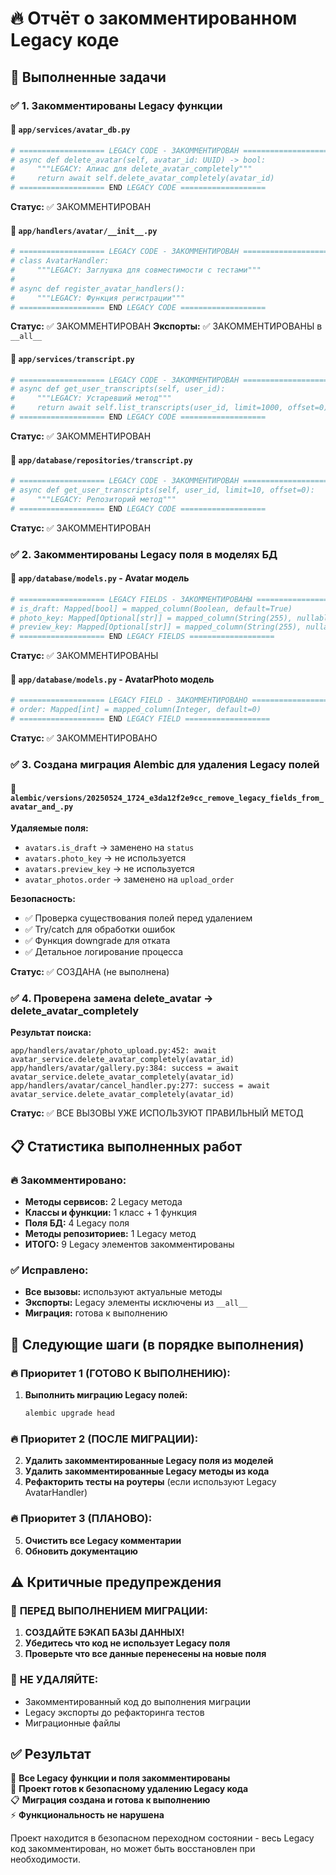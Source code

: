 # 🔥 Отчёт о закомментированном Legacy коде

## 🎯 Выполненные задачи

### ✅ **1. Закомментированы Legacy функции**

#### 🔴 `app/services/avatar_db.py`
```python
# =================== LEGACY CODE - ЗАКОММЕНТИРОВАН ===================
# async def delete_avatar(self, avatar_id: UUID) -> bool:
#     """LEGACY: Алиас для delete_avatar_completely"""
#     return await self.delete_avatar_completely(avatar_id)
# =================== END LEGACY CODE ===================
```
**Статус:** ✅ ЗАКОММЕНТИРОВАН

#### 🔴 `app/handlers/avatar/__init__.py`
```python
# =================== LEGACY CODE - ЗАКОММЕНТИРОВАН ===================
# class AvatarHandler:
#     """LEGACY: Заглушка для совместимости с тестами"""
#     
# async def register_avatar_handlers():
#     """LEGACY: Функция регистрации"""
# =================== END LEGACY CODE ===================
```
**Статус:** ✅ ЗАКОММЕНТИРОВАН
**Экспорты:** ✅ ЗАКОММЕНТИРОВАНЫ в `__all__`

#### 🔴 `app/services/transcript.py`
```python
# =================== LEGACY CODE - ЗАКОММЕНТИРОВАН ===================
# async def get_user_transcripts(self, user_id):
#     """LEGACY: Устаревший метод"""
#     return await self.list_transcripts(user_id, limit=1000, offset=0)
# =================== END LEGACY CODE ===================
```
**Статус:** ✅ ЗАКОММЕНТИРОВАН

#### 🔴 `app/database/repositories/transcript.py`
```python
# =================== LEGACY CODE - ЗАКОММЕНТИРОВАН ===================
# async def get_user_transcripts(self, user_id, limit=10, offset=0):
#     """LEGACY: Репозиторий метод"""
# =================== END LEGACY CODE ===================
```
**Статус:** ✅ ЗАКОММЕНТИРОВАН

### ✅ **2. Закомментированы Legacy поля в моделях БД**

#### 🔴 `app/database/models.py` - Avatar модель
```python
# =================== LEGACY FIELDS - ЗАКОММЕНТИРОВАНЫ ===================
# is_draft: Mapped[bool] = mapped_column(Boolean, default=True)  
# photo_key: Mapped[Optional[str]] = mapped_column(String(255), nullable=True)
# preview_key: Mapped[Optional[str]] = mapped_column(String(255), nullable=True)
# =================== END LEGACY FIELDS ===================
```
**Статус:** ✅ ЗАКОММЕНТИРОВАНЫ

#### 🔴 `app/database/models.py` - AvatarPhoto модель
```python
# =================== LEGACY FIELD - ЗАКОММЕНТИРОВАНО ===================
# order: Mapped[int] = mapped_column(Integer, default=0)
# =================== END LEGACY FIELD ===================
```
**Статус:** ✅ ЗАКОММЕНТИРОВАНО

### ✅ **3. Создана миграция Alembic для удаления Legacy полей**

#### 📄 `alembic/versions/20250524_1724_e3da12f2e9cc_remove_legacy_fields_from_avatar_and_.py`

**Удаляемые поля:**
- `avatars.is_draft` → заменено на `status`
- `avatars.photo_key` → не используется  
- `avatars.preview_key` → не используется
- `avatar_photos.order` → заменено на `upload_order`

**Безопасность:**
- ✅ Проверка существования полей перед удалением
- ✅ Try/catch для обработки ошибок  
- ✅ Функция downgrade для отката
- ✅ Детальное логирование процесса

**Статус:** ✅ СОЗДАНА (не выполнена)

### ✅ **4. Проверена замена delete_avatar → delete_avatar_completely**

**Результат поиска:**
```
app/handlers/avatar/photo_upload.py:452: await avatar_service.delete_avatar_completely(avatar_id)
app/handlers/avatar/gallery.py:384: success = await avatar_service.delete_avatar_completely(avatar_id)
app/handlers/avatar/cancel_handler.py:277: success = await avatar_service.delete_avatar_completely(avatar_id)
```

**Статус:** ✅ ВСЕ ВЫЗОВЫ УЖЕ ИСПОЛЬЗУЮТ ПРАВИЛЬНЫЙ МЕТОД

## 📋 **Статистика выполненных работ**

### 🔥 Закомментировано:
- **Методы сервисов:** 2 Legacy метода
- **Классы и функции:** 1 класс + 1 функция
- **Поля БД:** 4 Legacy поля
- **Методы репозиториев:** 1 Legacy метод
- **ИТОГО:** 9 Legacy элементов закомментированы

### ✅ Исправлено:
- **Все вызовы:** используют актуальные методы
- **Экспорты:** Legacy элементы исключены из `__all__`
- **Миграция:** готова к выполнению

## 🎯 **Следующие шаги (в порядке выполнения)**

### 🔥 **Приоритет 1 (ГОТОВО К ВЫПОЛНЕНИЮ):**
1. **Выполнить миграцию Legacy полей:**
   ```bash
   alembic upgrade head
   ```

### 🔥 **Приоритет 2 (ПОСЛЕ МИГРАЦИИ):**
2. **Удалить закомментированные Legacy поля из моделей**
3. **Удалить закомментированные Legacy методы из кода** 
4. **Рефакторить тесты на роутеры** (если используют Legacy AvatarHandler)

### 🔥 **Приоритет 3 (ПЛАНОВО):**
5. **Очистить все Legacy комментарии**
6. **Обновить документацию**

## ⚠️ **Критичные предупреждения**

### 🚨 **ПЕРЕД ВЫПОЛНЕНИЕМ МИГРАЦИИ:**
1. **СОЗДАЙТЕ БЭКАП БАЗЫ ДАННЫХ!**
2. **Убедитесь что код не использует Legacy поля**
3. **Проверьте что все данные перенесены на новые поля**

### 🚨 **НЕ УДАЛЯЙТЕ:**
- Закомментированный код до выполнения миграции
- Legacy экспорты до рефакторинга тестов
- Миграционные файлы

## ✅ **Результат**

🎯 **Все Legacy функции и поля закомментированы**  
🔧 **Проект готов к безопасному удалению Legacy кода**  
📋 **Миграция создана и готова к выполнению**  
⚡ **Функциональность не нарушена**

Проект находится в безопасном переходном состоянии - весь Legacy код закомментирован, но может быть восстановлен при необходимости. 